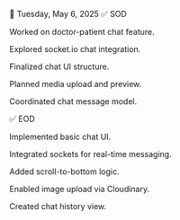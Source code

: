 📅 Tuesday, May 6, 2025
✅ SOD

Worked on doctor-patient chat feature.

Explored socket.io chat integration.

Finalized chat UI structure.

Planned media upload and preview.

Coordinated chat message model.

✅ EOD

Implemented basic chat UI.

Integrated sockets for real-time messaging.

Added scroll-to-bottom logic.

Enabled image upload via Cloudinary.

Created chat history view.
